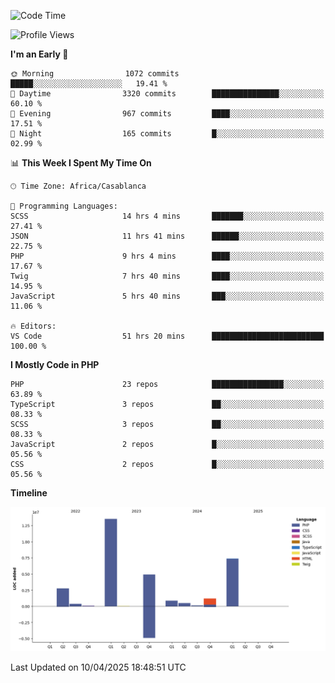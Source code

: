 <!--START_SECTION:waka-->
![Code Time](http://img.shields.io/badge/Code%20Time-5%2C690%20hrs%2015%20mins-blue)

![Profile Views](http://img.shields.io/badge/Profile%20Views-4-blue)

**I'm an Early 🐤** 

```text
🌞 Morning                1072 commits        █████░░░░░░░░░░░░░░░░░░░░   19.41 % 
🌆 Daytime                3320 commits        ███████████████░░░░░░░░░░   60.10 % 
🌃 Evening                967 commits         ████░░░░░░░░░░░░░░░░░░░░░   17.51 % 
🌙 Night                  165 commits         █░░░░░░░░░░░░░░░░░░░░░░░░   02.99 % 
```


📊 **This Week I Spent My Time On** 

```text
🕑︎ Time Zone: Africa/Casablanca

💬 Programming Languages: 
SCSS                     14 hrs 4 mins       ███████░░░░░░░░░░░░░░░░░░   27.41 % 
JSON                     11 hrs 41 mins      ██████░░░░░░░░░░░░░░░░░░░   22.75 % 
PHP                      9 hrs 4 mins        ████░░░░░░░░░░░░░░░░░░░░░   17.67 % 
Twig                     7 hrs 40 mins       ████░░░░░░░░░░░░░░░░░░░░░   14.95 % 
JavaScript               5 hrs 40 mins       ███░░░░░░░░░░░░░░░░░░░░░░   11.06 % 

🔥 Editors: 
VS Code                  51 hrs 20 mins      █████████████████████████   100.00 % 
```

**I Mostly Code in PHP** 

```text
PHP                      23 repos            ████████████████░░░░░░░░░   63.89 % 
TypeScript               3 repos             ██░░░░░░░░░░░░░░░░░░░░░░░   08.33 % 
SCSS                     3 repos             ██░░░░░░░░░░░░░░░░░░░░░░░   08.33 % 
JavaScript               2 repos             █░░░░░░░░░░░░░░░░░░░░░░░░   05.56 % 
CSS                      2 repos             █░░░░░░░░░░░░░░░░░░░░░░░░   05.56 % 
```



**Timeline**

![Lines of Code chart](https://raw.githubusercontent.com/tahar-elgunaoui/tahar-elgunaoui/main/assets/bar_graph.png)


 Last Updated on 10/04/2025 18:48:51 UTC
<!--END_SECTION:waka-->
